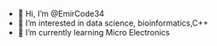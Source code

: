 - 👋 Hi, I’m @EmirCode34
- 👀 I’m interested in data science, bioinformatics,C++
- 🌱 I’m currently learning Micro Electronics


<!---
EmirCode34/EmirCode34 is a ✨ special ✨ repository because its `README.md` (this file) appears on your GitHub profile.
You can click the Preview link to take a look at your changes.
--->
